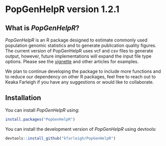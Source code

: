 
# PopGenHelpR version 1.2.1

<!-- badges: start -->
<!-- badges: end -->

## What is *PopGenHelpR*?
*PopGenHelpR* is an R package designed to estimate commonly used population genomic statistics and to generate publication quality figures. The current version of PopGenHelpR uses vcf and csv files to generate output, however, future implementations will expand the input file type options. Please see the [vignette](https://kfarleigh.github.io/PopGenHelpR/articles/PopGenHelpR_vignette.html) and other articles for examples. 

We plan to continue developing the package to include more functions and to reduce our dependency on other R packages, feel free to reach out to Keaka Farleigh if you have any suggestions or would like to collaborate. 

## Installation

You can install *PopGenHelpR* using:

```r
install.packages("PopGenHelpR")
```

You can install the development version of *PopGenHelpR* using devtools:

``` r
devtools::install_github("kfarleigh/PopGenHelpR")
```
